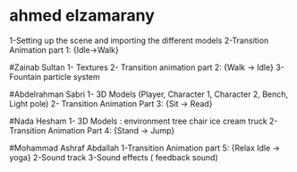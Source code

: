 # ahmed elzamarany
1-Setting up the scene and importing the different models
2-Transition Animation part 1: {Idle->Walk}

#Zainab Sultan
1- Textures
2- Transition animation part 2: {Walk -> Idle}
3- Fountain particle system

#Abdelrahman Sabri
1- 3D Models (Player, Character 1, Character 2, Bench, Light pole)
2- Transition Animation Part 3: {Sit -> Read}

#Nada Hesham 
1- 3D Models :
    environment
    tree
    chair
    ice cream truck
2- Transition Animation Part 4: {Stand -> Jump}

#Mohammad Ashraf Abdallah
1-Transition Animation part 5: {Relax Idle -> yoga}
2-Sound track
3-Sound effects ( feedback sound)

